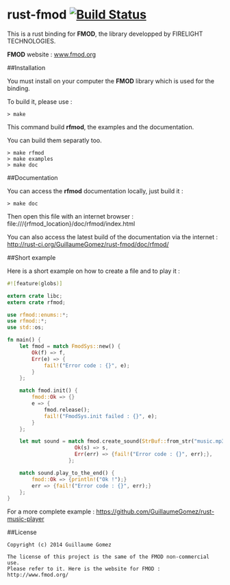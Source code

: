 rust-fmod [![Build Status](https://api.travis-ci.org/GuillaumeGomez/rust-fmod.png?branch=master)](https://travis-ci.org/GuillaumeGomez/rust-fmod)
=========

This is a rust binding for __FMOD__, the library developped by FIRELIGHT TECHNOLOGIES.

__FMOD__ website : www.fmod.org


##Installation

You must install on your computer the __FMOD__ library which is used for the binding.

To build it, please use :

```Shell
> make
```

This command build __rfmod__, the examples and the documentation.

You can build them separatly too.

```Shell
> make rfmod
> make examples
> make doc
```


##Documentation

You can access the __rfmod__ documentation locally, just build it :

```Shell
> make doc
```

Then open this file with an internet browser :
file:///{rfmod_location}/doc/rfmod/index.html


You can also access the latest build of the documentation via the internet :
http://rust-ci.org/GuillaumeGomez/rust-fmod/doc/rfmod/

##Short example

Here is a short example on how to create a file and to play it :

```Rust
#![feature(globs)]

extern crate libc;
extern crate rfmod;

use rfmod::enums::*;
use rfmod::*;
use std::os;

fn main() {
    let fmod = match FmodSys::new() {
        Ok(f) => f,
        Err(e) => {
            fail!("Error code : {}", e);
        }
    };

    match fmod.init() {
        fmod::Ok => {}
        e => {
            fmod.release();
            fail!("FmodSys.init failed : {}", e);
        }
    };

    let mut sound = match fmod.create_sound(StrBuf::from_str("music.mp3"), None, None) {
                      Ok(s) => s,
                      Err(err) => {fail!("Error code : {}", err);},
                    };

    match sound.play_to_the_end() {
        fmod::Ok => {println!("Ok !");}
        err => {fail!("Error code : {}", err);}
    };
}
```

For a more complete example : https://github.com/GuillaumeGomez/rust-music-player

##License

    Copyright (c) 2014 Guillaume Gomez
    
    The license of this project is the same of the FMOD non-commercial use. 
    Please refer to it. Here is the website for FMOD : http://www.fmod.org/

